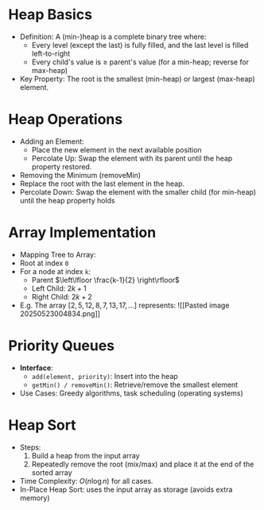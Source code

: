 # Heap Basics
- Definition: A (min-)heap is a complete binary tree where:
	- Every level (except the last) is fully filled, and the last level is filled left-to-right
	- Every child's value is $\geq$ parent's value (for a min-heap; reverse for max-heap)
- Key Property: The root is the smallest (min-heap) or largest (max-heap) element.

# Heap Operations
- Adding an Element:
	- Place the new element in the next available position
	- Percolate Up: Swap the element with its parent until the heap property restored.
- Removing the Minimum (removeMin)
- Replace the root with the last element in the heap.
- Percolate Down: Swap the element with the smaller child (for min-heap) until the heap property holds

# Array Implementation
- Mapping Tree to Array:
- Root at index `0`
- For a node at index `k`:
	- Parent $\left\lfloor  \frac{k-1}{2}  \right\rfloor$ 
	- Left Child: $2k + 1$
	- Right Child: $2k+2$
- E.g. The array $[2, 5, 12, 8, 7, 13, 17, ...]$ represents:
![[Pasted image 20250523004834.png]]
# Priority Queues
- **Interface**:
	- `add(element, priority)`: Insert into the heap
	- `getMin() / removeMin()`: Retrieve/remove the smallest element
- Use Cases: Greedy algorithms, task scheduling (operating systems)

# Heap Sort
- Steps:
	1. Build a heap from the input array
	2. Repeatedly remove the root (mix/max) and place it at the end of the sorted array
- Time Complexity: $O(n \log n)$ for all cases.
- In-Place Heap Sort: uses the input array as storage (avoids extra memory)
